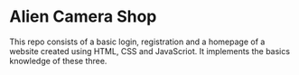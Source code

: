 # Alien Camera Shop
This repo consists of a basic login, registration and a homepage of a website 
created using HTML, CSS and JavaScriot. 
It implements the basics knowledge of these three.
